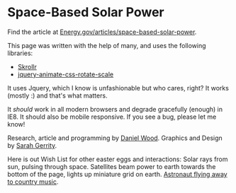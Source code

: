 # Space-Based Solar Power

Find the article at [Energy.gov/articles/space-based-solar-power](http://energy.gov/articles/space-based-solar-power).

This page was written with the help of many, and uses the following libraries:

 * [Skrollr](https://github.com/Prinzhorn/skrollr)
 * [jquery-animate-css-rotate-scale](https://github.com/zachstronaut/jquery-animate-css-rotate-scale)

It uses Jquery, which I know is unfashionable but who cares, right? It works (mostly :) and that's what matters.

It _should_ work in all modern browsers and degrade gracefully (enough) in IE8. It should also be mobile responsive. If you see a bug, please let me know!

Research, article and programming by [Daniel Wood](http://twitter.com/DanielPWWood).
Graphics and Design by [Sarah Gerrity](http://twitter.com/gurrity).

Here is out Wish List for other easter eggs and interactions:
Solar rays from sun, pulsing through space.
Satellites beam power to earth towards the bottom of the page, lights up miniature grid on earth.
[Astronaut flying away to country music](http://www.youtube.com/watch?v=mdGfBL3rS4Q).
